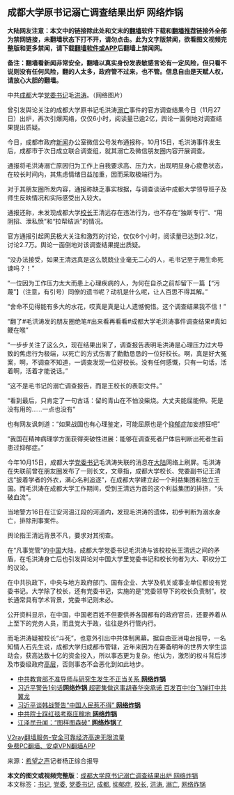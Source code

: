  <h2>成都大学原书记溺亡调查结果出炉 网络炸锅</h2> <p class="notice"><b>大陆网友注意：本文中的链接除此处和文末的<a href="https://github.com/bannedbook/fanqiang" >翻墙</a>软件下载和<a href="https://github.com/killgcd/justmysocks/blob/master/README.md">翻墙推荐</a>链接外全部为禁网链接，未翻墙状态下打不开，请勿点击。此为文字版禁闻，欲看图文视频完整版和更多禁闻，请下载<a href="https://github.com/bannedbook/fanqiang">翻墙软件或APP</a>后翻墙上禁闻网。</p><p>备注：翻墙看新闻非常安全，翻墙以真实身份发表敏感言论有一定风险，但只看不说则没有任何风险，翻的人太多，政府管不过来，也不管。信息自由是天赋人权，请放心大胆的翻墙。</b></p>  <div class="entry"> <p id="conimg">中共<a href="https://www.bannedbook.org/bnews/tag/%e6%88%90%e9%83%bd/" class="st_tag internal_tag" rel="tag" title="标签 成都 下的日志">成都</a>大学<a href="https://www.bannedbook.org/bnews/tag/%E5%85%9A%E5%A7%94/" class="st_tag internal_tag" rel="tag" title="标签 党委 下的日志">党委</a><a href="https://www.bannedbook.org/bnews/tag/%e4%b9%a6%e8%ae%b0/" class="st_tag internal_tag" rel="tag" title="标签 书记 下的日志">书记</a>毛<a href="https://www.bannedbook.org/bnews/tag/%E6%B4%AA%E6%B6%9B/" class="st_tag internal_tag" rel="tag" title="标签 洪涛 下的日志">洪涛</a>。（网络图片）</p> <p>曾引发舆论关注的成都大学原书记毛洪涛<a href="https://www.bannedbook.org/bnews/tag/%E6%BA%BA%E4%BA%A1/" class="st_tag internal_tag" rel="tag" title="标签 溺亡 下的日志">溺亡</a>事件的官方调查结果今日（11月27日）出炉，再次引爆网络，仅仅6小时，阅读量已逾2亿，舆论一面倒地对调查结果提出质疑。</p> <p>今日，成都市政府<span class='wp_keywordlink_affiliate'><a href="https://www.bannedbook.org/" title="新闻">新闻</a></span>办公室微信公号发布通报称，10月15日，毛洪涛事件发生后，成都市于次日成立联合调查组，就其溺亡及微信朋友圈内容开展调查。</p> <p>通报将毛洪涛溺亡原因归为工作上自我要求高、压力大，出现明显身心疲惫状态，在较长时间内，其焦虑情绪日益加重，因而采取极端行为。</p> <p>对于其朋友圈所发内容，通报称缺乏事实根据，与调查谈话中成都大学领导班子及师生反映情况和实际感受出入较大。</p> <p>通报还称，未发现成都大学<a href="https://www.bannedbook.org/bnews/tag/%E6%A0%A1%E9%95%BF/" class="st_tag internal_tag" rel="tag" title="标签 校长 下的日志">校长</a>王清远存在违法行为，也不存在“独断专行”、“用阴招、泄私愤”和“拉帮结派”的情况。</p>  <p>官方通报引起网民极大关注和激烈的讨论，仅仅6个小时，阅读量已达到2.3亿，讨论2.7万。舆论一面倒地对该调查结果提出质疑。</p> <p>“没办法接受，如果王清远真是这么兢兢业业毫无二心的人，毛书记至于用生命死谏吗？！”</p> <p>“一位因为工作压力太大而患上心理疾病的人，为何在自杀之前却留下一篇【“污蔑”】（注意，有引号）同僚的遗书呢？动机是什么呢，让人百思不得其解。”</p> <p>“舍命不见得能有多大的水花，哎真是真是让人遗憾惋惜。这个调查结果我不信！”</p> <p>“翻了#毛洪涛发的朋友圈绝笔#出来看再看看#成都大学毛洪涛事件调查结果#真如鲠在喉”</p> <p>“一步步关注了这么久，现在结果出来了，调查报告表明毛洪涛是心理压力过大导致的焦虑行为极端，以死亡的方式伤害了勤勤恳恳的一位好校长。啊，真是好大冤案，啊，不调查不知道，一调查发现一位好校长。没有任何感慨，只有一句话，活着啊，活着才能说话。”</p>  <p>“这不是毛书记的溺亡调查报告，而是王校长的表彰文件。”</p> <p>“看到最后，只肯定了一句古话：留的青山在不怕没柴烧。大丈夫能屈能伸。死是没有用的……一点也没有”</p> <p>也有网友讽刺道：“如果战国也有心理鉴定，可能屈原也是个<a href="https://www.bannedbook.org/bnews/tag/%e6%8a%91%e9%83%81%e7%97%87/" class="st_tag internal_tag" rel="tag" title="标签 抑郁症 下的日志">抑郁症</a>加妄想狂吧”</p> <p>“我国在精神病理学方面获得突破性进展：能够在调查死者尸体后判断出死者生前患过抑郁症。”</p> <p>今年10月15日，成都大学<a href="https://www.bannedbook.org/bnews/tag/%E5%85%9A%E5%A7%94%E4%B9%A6%E8%AE%B0/" class="st_tag internal_tag" rel="tag" title="标签 党委书记 下的日志">党委书记</a>毛洪涛失联的消息在<span class='wp_keywordlink_affiliate'><a href="https://www.bannedbook.org/" title="大陆" target="_blank">大陆</a></span>网络上刷屏。毛洪涛在失联前曾在朋友圈发布了一则长文，文章指，成都大学校长、党委副书记王清远“披着学者的外衣，满心名利追逐”，在成都大学建立起一个利益集团和独立王国。而毛洪涛在成都大学工作期间，受到王清远为首的这个利益集团的排挤，“头破血流”。</p> <p>当地警方16日在江安河温江段的河道内，发现毛洪涛的遗体，初步判断为溺水身亡，排除刑事案件。</p>  <p>舆论指王清远背景不凡，要求对其彻查。</p> <p>在“凡事党管”的<span class='wp_keywordlink_affiliate'><a href="https://www.bannedbook.org/" title="中国" target="_blank">中国</a></span>大陆，成都大学党委书记毛洪涛与该校校长王清远之间的矛盾，在毛洪涛身亡后也引发舆论对中国大学里党委书记和校长何者为大、职权分工的议论。</p> <p>在中共执政下，中央与地方政府部门、国有企业、大学及机关或事业单位都设有党委书记。大学除了校长，还有党委书记，实施的是“党委领导下的校长负责制”。校长通常具有学术背景，党委书记则未必。</p> <p>公开资料显示，在中国，中国老百姓不但要供养各国都有的政府官员，还要养着从上至下的党务人员，而且党大于政，往往是外行管内行。</p> <p>而毛洪涛疑被校长“斗死”，也意外引出中共体制黑幕。据自由亚洲电台报导，一名知情人石先生说，成都大学归成都市管辖，近年来因为在筹备明年的世界大学生运动会，获高达数十亿的资金投入，所以事态更为复杂。他认为，激烈的权斗背后涉及市委级政府<span class='wp_keywordlink_affiliate'><a href="https://www.bannedbook.org/bnews/ccpdope/" title="中共高层内幕" target="_blank">高层</a></span>，否则事态不会恶化到如此地步。</p> <ul class='op-related-articles' title='相关阅读'> <li><a href='https://www.bannedbook.org/bnews/comments/20201112/1429841.html' target='_blank'>中共教育部不准导师与研究生发生不正当关系 <b>网络炸锅</b></a></li> <li><a href='https://www.bannedbook.org/bnews/cnnews/20201023/1419151.html' target='_blank'>习近平警告1句话<b>网络炸锅</b> 超密集做这事胡春华突承诺 百发百中!台飞弹打中共翼龙</a></li> <li><a href='https://www.bannedbook.org/bnews/comments/20201023/1418865.html' target='_blank'>习近平谈韩战警告“中国人民惹不得” <b>网络炸锅</b></a></li> <li><a href='https://www.bannedbook.org/bnews/cbnews/20201005/1408153.html' target='_blank'>中共院士踩红毯考察庄稼地 <b>网络炸锅</b></a></li> <li><a href='https://www.bannedbook.org/bnews/comments/20200927/1403861.html' target='_blank'>江泽民丑闻：“图样图森破” <b>网络炸锅</b>了</a></li> </ul> <p class="texttj"> <a href="https://www.bannedbook.org/forum23/topic22702.html" target="_blank">V2ray翻墙服务-安全可靠经济高速无限流量</a><br/> <a href="https://github.com/bannedbook/fanqiang/wiki/%E7%A6%81%E9%97%BB%E7%BD%91%E5%AE%89%E5%8D%93%E7%BF%BB%E5%A2%99%E6%96%B0%E9%97%BBAPP" target="_blank">免费PC翻墙、安卓VPN翻墙APP</a></p><p> 来源：<span class='wp_keywordlink_affiliate'><a href="https://www.soundofhope.org" title="希望之声" target="_blank">希望之声</a></span>记者杨正综合报导 </p> <a name='sharetosocial'></a>       <div><b>本文的图文或视频完整版</b>：<a href='https://www.bannedbook.org/bnews/cbnews/20201128/1438362.html'>成都大学原书记溺亡调查结果出炉 网络炸锅</a></div>  </div><!--END ENTRY--> <div class="postfooter"> <div>本文标签：<a href="https://www.bannedbook.org/bnews/tag/%e4%b9%a6%e8%ae%b0/" rel="tag">书记</a>, <a href="https://www.bannedbook.org/bnews/tag/%E5%85%9A%E5%A7%94/" rel="tag">党委</a>, <a href="https://www.bannedbook.org/bnews/tag/%E5%85%9A%E5%A7%94%E4%B9%A6%E8%AE%B0/" rel="tag">党委书记</a>, <a href="https://www.bannedbook.org/bnews/tag/%e6%88%90%e9%83%bd/" rel="tag">成都</a>, <a href="https://www.bannedbook.org/bnews/tag/%e6%8a%91%e9%83%81%e7%97%87/" rel="tag">抑郁症</a>, <a href="https://www.bannedbook.org/bnews/tag/%E6%A0%A1%E9%95%BF/" rel="tag">校长</a>, <a href="https://www.bannedbook.org/bnews/tag/%E6%B4%AA%E6%B6%9B/" rel="tag">洪涛</a>, <a href="https://www.bannedbook.org/bnews/tag/%E6%BA%BA%E4%BA%A1/" rel="tag">溺亡</a>, <a href="https://www.bannedbook.org/bnews/tag/%e7%bd%91%e7%bb%9c%e7%82%b8%e9%94%85/" rel="tag">网络炸锅</a></div>  </div><!--END POSTFOOTER--> 